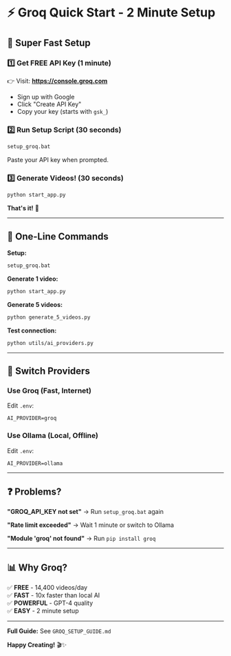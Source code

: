 # ⚡ Groq Quick Start - 2 Minute Setup

## 🚀 Super Fast Setup

### 1️⃣ Get FREE API Key (1 minute)
👉 Visit: **https://console.groq.com**
- Sign up with Google
- Click "Create API Key"
- Copy your key (starts with `gsk_`)

### 2️⃣ Run Setup Script (30 seconds)
```bash
setup_groq.bat
```
Paste your API key when prompted.

### 3️⃣ Generate Videos! (30 seconds)
```bash
python start_app.py
```

**That's it!** 🎉

---

## 🎯 One-Line Commands

**Setup:**
```bash
setup_groq.bat
```

**Generate 1 video:**
```bash
python start_app.py
```

**Generate 5 videos:**
```bash
python generate_5_videos.py
```

**Test connection:**
```bash
python utils/ai_providers.py
```

---

## 🔄 Switch Providers

### Use Groq (Fast, Internet)
Edit `.env`:
```env
AI_PROVIDER=groq
```

### Use Ollama (Local, Offline)
Edit `.env`:
```env
AI_PROVIDER=ollama
```

---

## ❓ Problems?

**"GROQ_API_KEY not set"**
→ Run `setup_groq.bat` again

**"Rate limit exceeded"**
→ Wait 1 minute or switch to Ollama

**"Module 'groq' not found"**
→ Run `pip install groq`

---

## 📊 Why Groq?

✅ **FREE** - 14,400 videos/day  
✅ **FAST** - 10x faster than local AI  
✅ **POWERFUL** - GPT-4 quality  
✅ **EASY** - 2 minute setup  

---

**Full Guide:** See `GROQ_SETUP_GUIDE.md`

**Happy Creating!** 🎬✨

